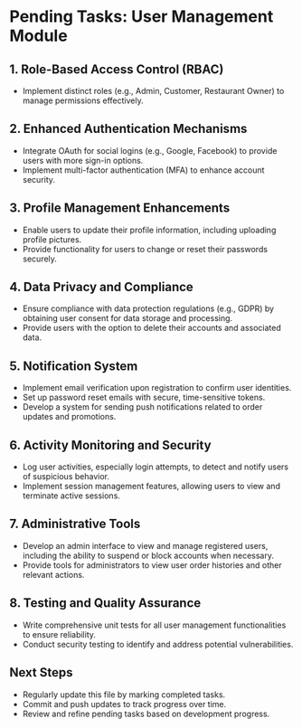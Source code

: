 # Pending Tasks: User Management Module

## 1. Role-Based Access Control (RBAC)
- Implement distinct roles (e.g., Admin, Customer, Restaurant Owner) to manage permissions effectively.

## 2. Enhanced Authentication Mechanisms
- Integrate OAuth for social logins (e.g., Google, Facebook) to provide users with more sign-in options.
- Implement multi-factor authentication (MFA) to enhance account security.

## 3. Profile Management Enhancements
- Enable users to update their profile information, including uploading profile pictures.
- Provide functionality for users to change or reset their passwords securely.

## 4. Data Privacy and Compliance
- Ensure compliance with data protection regulations (e.g., GDPR) by obtaining user consent for data storage and processing.
- Provide users with the option to delete their accounts and associated data.

## 5. Notification System
- Implement email verification upon registration to confirm user identities.
- Set up password reset emails with secure, time-sensitive tokens.
- Develop a system for sending push notifications related to order updates and promotions.

## 6. Activity Monitoring and Security
- Log user activities, especially login attempts, to detect and notify users of suspicious behavior.
- Implement session management features, allowing users to view and terminate active sessions.

## 7. Administrative Tools
- Develop an admin interface to view and manage registered users, including the ability to suspend or block accounts when necessary.
- Provide tools for administrators to view user order histories and other relevant actions.

## 8. Testing and Quality Assurance
- Write comprehensive unit tests for all user management functionalities to ensure reliability.
- Conduct security testing to identify and address potential vulnerabilities.

## Next Steps
- Regularly update this file by marking completed tasks.
- Commit and push updates to track progress over time.
- Review and refine pending tasks based on development progress.


